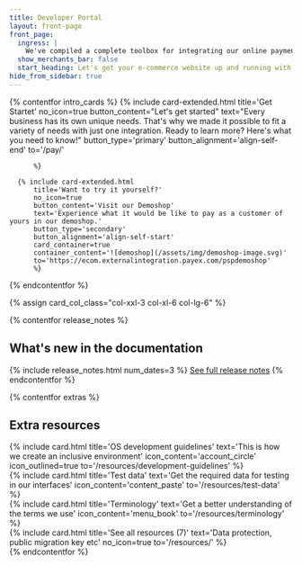 ```yaml
---
title: Developer Portal
layout: front-page
front_page:
  ingress: |
    We've compiled a complete toolbox for integrating our online payment solutions, so you can familiarize yourself with their various features and functionalities.
  show_merchants_bar: false
  start_heading: Let's get your e-commerce website up and running with easy, flexible, and safe payments!
hide_from_sidebar: true
---
```


{% contentfor intro_cards %}
  {% include card-extended.html
          title='Get Startet'
          no_icon=true
          button_content="Let's get started"
          text="Every business has its own unique needs. That's why we made it possible to fit a variety of needs with just one integration. Ready to learn more? Here's what you need to know!"
          button_type='primary'
          button_alignment='align-self-end'
          to='/pay/'

          %}

      {% include card-extended.html
          title='Want to try it yourself?'
          no_icon=true
          button_content='Visit our Demoshop'
          text='Experience what it would be like to pay as a customer of yours in our demoshop.'
          button_type='secondary'
          button_alignment='align-self-start'
          card_container=true
          container_content='![demoshop](/assets/img/demoshop-image.svg)'
          to='https://ecom.externalintegration.payex.com/pspdemoshop'
          %}
{% endcontentfor %}

{% assign card_col_class="col-xxl-3 col-xl-6 col-lg-6" %}

{% contentfor release_notes %}
  <h2 id="front-page-release-notes" class="heading-line heading-line-green">What's new in the documentation</h2>
  {% include release_notes.html num_dates=3 %}
  <a href="/resources/release-notes">See full release notes</a>
{% endcontentfor %}

{% contentfor extras %}
  <h2 id="front-page-extra-resources" class="heading-line">Extra resources</h2>
  <div class="row mt-4">
      <div class="{{ card_col_class }}">
          {% include card.html title='OS development guidelines'
              text='This is how we create an inclusive environment'
              icon_content='account_circle'
              icon_outlined=true
              to='/resources/development-guidelines'
          %}
      </div>
      <div class="{{ card_col_class }}">
          {% include card.html title='Test data'
              text='Get the required data for testing in our interfaces'
              icon_content='content_paste'
              to='/resources/test-data'
          %}
      </div>
      <div class="{{ card_col_class }}">
          {% include card.html title='Terminology'
              text='Get a better understanding of the terms we use'
              icon_content='menu_book'
              to='/resources/terminology'
          %}
      </div>
      <div class="{{ card_col_class }}">
          {% include card.html title='See all resources (7)'
              text='Data protection, public migration key etc'
              no_icon=true
              to='/resources/'
          %}
      </div>
  </div>
{% endcontentfor %}

